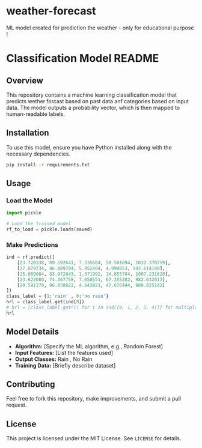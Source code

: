 # weather-forecast
ML model created for prediction the weather - only for educational purpose !
# Classification Model README

## Overview
This repository contains a machine learning classification model that predicts wether forcast based on past data anf categories based on input data. The model outputs a probability vector, which is then mapped to human-readable labels.

## Installation
To use this model, ensure you have Python installed along with the necessary dependencies.

```bash
pip install -r requirements.txt
```

## Usage
### Load the Model
```python
import pickle

# Load the trained model
rf_to_load = pickle.loads(saved)
```

### Make Predictions
```python
ind = rf.predict([
    [23.720338, 89.592641, 7.335604, 50.501694, 1032.378759],
    [27.879734, 46.489704, 5.952484, 4.990053, 992.614190],
    [25.069084, 83.072843, 1.371992, 14.855784, 1007.231620],
    [23.622080, 74.367758, 7.050551, 67.255282, 982.632013],
    [20.591370, 96.858822, 4.643921, 47.676444, 980.825142]
])
class_label = {1:'rain' , 0:'no rain'}
hrl = class_label.get(ind[0])
# hrl = [class_label.get(i) for i in ind[[0, 1, 2, 3, 4]]] for multiple predictions
hrl
```

## Model Details
- **Algorithm:** [Specify the ML algorithm, e.g., Random Forest]
- **Input Features:** [List the features used]
- **Output Classes:** Rain , No Rain
- **Training Data:** [Briefly describe dataset]

## Contributing
Feel free to fork this repository, make improvements, and submit a pull request.

## License
This project is licensed under the MIT License. See `LICENSE` for details.


